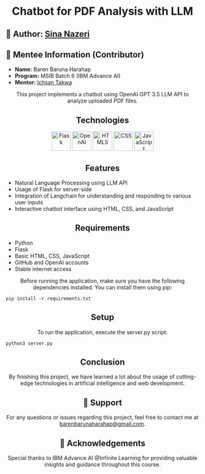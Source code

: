 <!-- Title -->
<h1 align="center">Chatbot for PDF Analysis with LLM</h1>

<!-- Author -->
<h2 align="left">📝 Author: <a href="https://www.linkedin.com/in/sina-nazeri/">Sina Nazeri</a></h2>

<!-- Mentee Information -->
<h2 align="left">🚀 Mentee Information (Contributor)</h2>
<ul align="left">
    <li><strong>Name:</strong> Baren Baruna Harahap</li>
    <li><strong>Program:</strong> MSIB Batch 6 (IBM Advance AI)</li>
    <li><strong>Mentor:</strong> <a href="https://github.com/Ichsan-Takwa">Ichsan Takwa</a></li>
</ul>

<!-- Description -->
<p align="center">This project implements a chatbot using OpenAI GPT 3.5 LLM API to analyze uploaded PDF files.</p>

<!-- Technologies -->
<h2 align="center">Technologies</h2>
<p align="center">
    <img src="https://upload.wikimedia.org/wikipedia/commons/3/3c/Flask_logo.svg" alt="Flask" height="50"/>
    <img src="https://static.cdnlogo.com/logos/o/29/OpenAI-Logo_800x800.png" alt="OpenAI" height="50"/>
    <img src="https://cdn.iconscout.com/icon/free/png-512/html5-10-569380.png" alt="HTML5" height="50"/>
    <img src="https://cdn.iconscout.com/icon/free/png-512/css-118-569410.png" alt="CSS" height="50"/>
    <img src="https://upload.wikimedia.org/wikipedia/commons/6/6a/JavaScript-logo.png" alt="JavaScript" height="50"/>
</p>

<!-- Features -->
<h2 align="center">Features</h2>
<ul>
    <li>Natural Language Processing using LLM API</li>
    <li>Usage of Flask for server-side</li>
    <li>Integration of Langchain for understanding and responding to various user inputs</li>
    <li>Interactive chatbot interface using HTML, CSS, and JavaScript</li>
</ul>

<!-- Requirements -->
<h2 align="center">Requirements</h2>
<ul>
    <li>Python</li>
    <li>Flask</li>
    <li>Basic HTML, CSS, JavaScript</li>
    <li>GitHub and OpenAI accounts</li>
    <li>Stable internet access</li>
</ul>

<p align="center">Before running the application, make sure you have the following dependencies installed. You can install them using pip:</p>

    pip install -r requirements.txt

<!-- Setup -->
<h2 align="center">Setup</h2>
<p align="center">To run the application, execute the server.py script:</p>

    python3 server.py

<!-- Conclusion -->
<h2 align="center">Conclusion</h2>
<p align="center">By finishing this project, we have learned a lot about the usage of cutting-edge technologies in artificial intelligence and web development.</p>

<!-- Support -->
<h2 align="center">📧 Support</h2>
<p align="center">For any questions or issues regarding this project, feel free to contact me at <a href="mailto:barenbarunaharahap@gmail.com">barenbarunaharahap@gmail.com</a>.</p>

<!-- Acknowledgements -->
<h2 align="center">🙏 Acknowledgements</h2>
<p align="center">Special thanks to IBM Advance AI @Infinite Learning for providing valuable insights and guidance throughout this course.</p>


